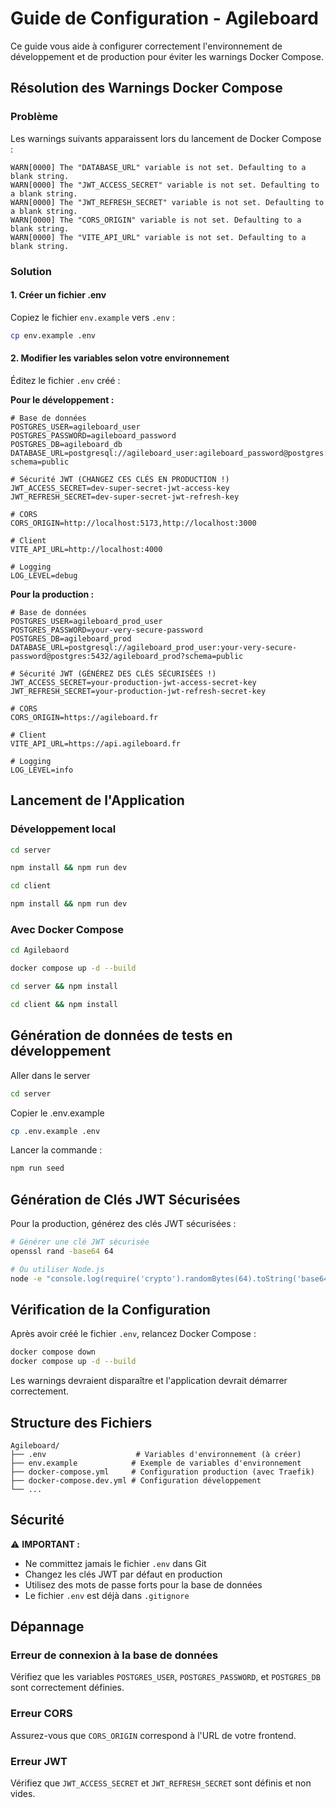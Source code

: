 # Guide de Configuration - Agileboard

Ce guide vous aide à configurer correctement l'environnement de développement et de production pour éviter les warnings Docker Compose.

## Résolution des Warnings Docker Compose

### Problème

Les warnings suivants apparaissent lors du lancement de Docker Compose :

```
WARN[0000] The "DATABASE_URL" variable is not set. Defaulting to a blank string.
WARN[0000] The "JWT_ACCESS_SECRET" variable is not set. Defaulting to a blank string.
WARN[0000] The "JWT_REFRESH_SECRET" variable is not set. Defaulting to a blank string.
WARN[0000] The "CORS_ORIGIN" variable is not set. Defaulting to a blank string.
WARN[0000] The "VITE_API_URL" variable is not set. Defaulting to a blank string.
```

### Solution

#### 1. Créer un fichier .env

Copiez le fichier `env.example` vers `.env` :

```bash
cp env.example .env
```

#### 2. Modifier les variables selon votre environnement

Éditez le fichier `.env` créé :

**Pour le développement :**

```env
# Base de données
POSTGRES_USER=agileboard_user
POSTGRES_PASSWORD=agileboard_password
POSTGRES_DB=agileboard_db
DATABASE_URL=postgresql://agileboard_user:agileboard_password@postgres:5432/agileboard_db?schema=public

# Sécurité JWT (CHANGEZ CES CLÉS EN PRODUCTION !)
JWT_ACCESS_SECRET=dev-super-secret-jwt-access-key
JWT_REFRESH_SECRET=dev-super-secret-jwt-refresh-key

# CORS
CORS_ORIGIN=http://localhost:5173,http://localhost:3000

# Client
VITE_API_URL=http://localhost:4000

# Logging
LOG_LEVEL=debug
```

**Pour la production :**

```env
# Base de données
POSTGRES_USER=agileboard_prod_user
POSTGRES_PASSWORD=your-very-secure-password
POSTGRES_DB=agileboard_prod
DATABASE_URL=postgresql://agileboard_prod_user:your-very-secure-password@postgres:5432/agileboard_prod?schema=public

# Sécurité JWT (GÉNÉREZ DES CLÉS SÉCURISÉES !)
JWT_ACCESS_SECRET=your-production-jwt-access-secret-key
JWT_REFRESH_SECRET=your-production-jwt-refresh-secret-key

# CORS
CORS_ORIGIN=https://agileboard.fr

# Client
VITE_API_URL=https://api.agileboard.fr

# Logging
LOG_LEVEL=info
```

## Lancement de l'Application

### Développement local

```bash
cd server

npm install && npm run dev

cd client

npm install && npm run dev
```

### Avec Docker Compose

```bash
cd Agilebaord

docker compose up -d --build

cd server && npm install

cd client && npm install

```

## Génération de données de tests en développement

Aller dans le server

```bash
cd server
```

Copier le .env.example

```bash
cp .env.example .env
```

Lancer la commande :

```bash
npm run seed
```

## Génération de Clés JWT Sécurisées

Pour la production, générez des clés JWT sécurisées :

```bash
# Générer une clé JWT sécurisée
openssl rand -base64 64

# Ou utiliser Node.js
node -e "console.log(require('crypto').randomBytes(64).toString('base64'))"
```

## Vérification de la Configuration

Après avoir créé le fichier `.env`, relancez Docker Compose :

```bash
docker compose down
docker compose up -d --build
```

Les warnings devraient disparaître et l'application devrait démarrer correctement.

## Structure des Fichiers

```
Agileboard/
├── .env                    # Variables d'environnement (à créer)
├── env.example            # Exemple de variables d'environnement
├── docker-compose.yml     # Configuration production (avec Traefik)
├── docker-compose.dev.yml # Configuration développement
└── ...
```

## Sécurité

⚠️ **IMPORTANT :**

- Ne committez jamais le fichier `.env` dans Git
- Changez les clés JWT par défaut en production
- Utilisez des mots de passe forts pour la base de données
- Le fichier `.env` est déjà dans `.gitignore`

## Dépannage

### Erreur de connexion à la base de données

Vérifiez que les variables `POSTGRES_USER`, `POSTGRES_PASSWORD`, et `POSTGRES_DB` sont correctement définies.

### Erreur CORS

Assurez-vous que `CORS_ORIGIN` correspond à l'URL de votre frontend.

### Erreur JWT

Vérifiez que `JWT_ACCESS_SECRET` et `JWT_REFRESH_SECRET` sont définis et non vides.
